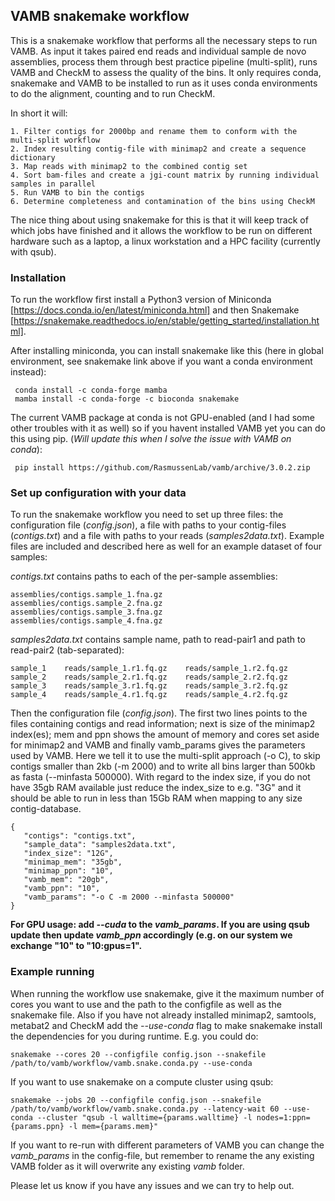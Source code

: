 ## VAMB snakemake workflow

This is a snakemake workflow that performs all the necessary steps to run VAMB. As input it takes paired end reads and individual sample de novo assemblies, process them through best practice pipeline (multi-split), runs VAMB and CheckM to assess the quality of the bins. It only requires conda, snakemake and VAMB to be installed to run as it uses conda environments to do the alignment, counting and to run CheckM.  

In short it will:

```
1. Filter contigs for 2000bp and rename them to conform with the multi-split workflow
2. Index resulting contig-file with minimap2 and create a sequence dictionary
3. Map reads with minimap2 to the combined contig set
4. Sort bam-files and create a jgi-count matrix by running individual samples in parallel 
5. Run VAMB to bin the contigs
6. Determine completeness and contamination of the bins using CheckM
```

The nice thing about using snakemake for this is that it will keep track of which jobs have finished and it allows the workflow to be run on different hardware such as a laptop, a linux workstation and a HPC facility (currently with qsub).

### Installation 
To run the workflow first install a Python3 version of Miniconda [https://docs.conda.io/en/latest/miniconda.html] and then Snakemake [https://snakemake.readthedocs.io/en/stable/getting_started/installation.html].

After installing miniconda, you can install snakemake like this (here in global environment, see snakemake link above if you want a conda environment instead):

```
 conda install -c conda-forge mamba
 mamba install -c conda-forge -c bioconda snakemake
```

The current VAMB package at conda is not GPU-enabled (and I had some other troubles with it as well) so if you havent installed VAMB yet you can do this using pip. (_Will update this when I solve the issue with VAMB on conda_):

```
 pip install https://github.com/RasmussenLab/vamb/archive/3.0.2.zip
```

### Set up configuration with your data

To run the snakemake workflow you need to set up three files: the configuration file (_config.json_), a file with paths to your contig-files (_contigs.txt_) and a file with paths to your reads (_samples2data.txt_). Example files are included and described here as well for an example dataset of four samples: 

_contigs.txt_ contains paths to each of the per-sample assemblies:
```
assemblies/contigs.sample_1.fna.gz
assemblies/contigs.sample_2.fna.gz
assemblies/contigs.sample_3.fna.gz
assemblies/contigs.sample_4.fna.gz
```

_samples2data.txt_ contains sample name, path to read-pair1 and path to read-pair2 (tab-separated):
```
sample_1    reads/sample_1.r1.fq.gz    reads/sample_1.r2.fq.gz
sample_2    reads/sample_2.r1.fq.gz    reads/sample_2.r2.fq.gz
sample_3    reads/sample_3.r1.fq.gz    reads/sample_3.r2.fq.gz
sample_4    reads/sample_4.r1.fq.gz    reads/sample_4.r2.fq.gz

```

Then the configuration file (_config.json_). The first two lines points to the files containing contigs and read information; next is size of the minimap2 index(es); mem and ppn shows the amount of memory and cores set aside for minimap2 and VAMB and finally vamb_params gives the parameters used by VAMB. Here we tell it to use the multi-split approach (-o C), to skip contigs smaller than 2kb (-m 2000) and to write all bins larger than 500kb as fasta (--minfasta 500000). With regard to the index size, if you do not have 35gb RAM available just reduce the index_size to e.g. "3G" and it should be able to run in less than 15Gb RAM when mapping to any size contig-database.  

```
{
   "contigs": "contigs.txt",
   "sample_data": "samples2data.txt",
   "index_size": "12G",
   "minimap_mem": "35gb",
   "minimap_ppn": "10",
   "vamb_mem": "20gb",
   "vamb_ppn": "10",
   "vamb_params": "-o C -m 2000 --minfasta 500000"
}
```

**For GPU usage: add _--cuda_ to the _vamb_params_. If you are using qsub update then update _vamb_ppn_ accordingly (e.g. on our system we exchange "10" to "10:gpus=1".**


### Example running

When running the workflow use snakemake, give it the maximum number of cores you want to use and the path to the configfile as well as the snakemake file. Also if you have not already installed minimap2, samtools, metabat2 and CheckM add the _--use-conda_ flag to make snakemake install the dependencies for you during runtime. E.g. you could do:

```
snakemake --cores 20 --configfile config.json --snakefile /path/to/vamb/workflow/vamb.snake.conda.py --use-conda
```

If you want to use snakemake on a compute cluster using qsub:
```
snakemake --jobs 20 --configfile config.json --snakefile /path/to/vamb/workflow/vamb.snake.conda.py --latency-wait 60 --use-conda --cluster "qsub -l walltime={params.walltime} -l nodes=1:ppn={params.ppn} -l mem={params.mem}" 
```

If you want to re-run with different parameters of VAMB you can change the _vamb_params_ in the config-file, but remember to rename the any existing VAMB folder as it will  overwrite any existing _vamb_ folder.

Please let us know if you have any issues and we can try to help out.

